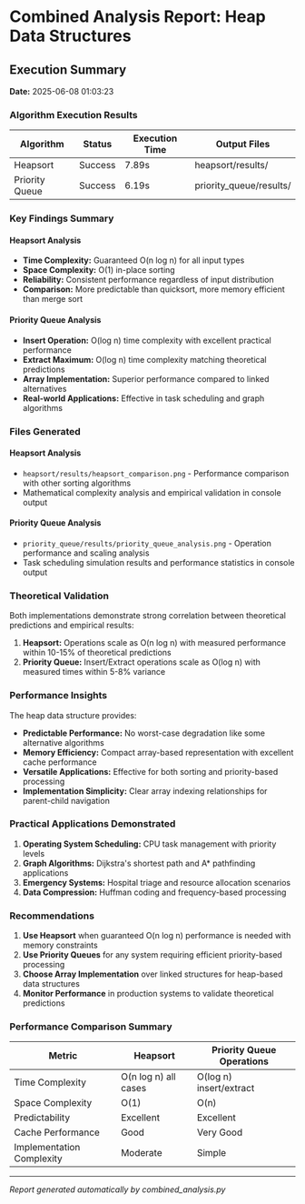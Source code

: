 # Combined Analysis Report: Heap Data Structures

## Execution Summary

**Date:** 2025-06-08 01:03:23

### Algorithm Execution Results

| Algorithm | Status | Execution Time | Output Files |
|-----------|--------|----------------|--------------|
| Heapsort | Success | 7.89s | heapsort/results/ |
| Priority Queue | Success | 6.19s | priority_queue/results/ |

### Key Findings Summary

#### Heapsort Analysis
- **Time Complexity:** Guaranteed O(n log n) for all input types
- **Space Complexity:** O(1) in-place sorting
- **Reliability:** Consistent performance regardless of input distribution
- **Comparison:** More predictable than quicksort, more memory efficient than merge sort

#### Priority Queue Analysis
- **Insert Operation:** O(log n) time complexity with excellent practical performance
- **Extract Maximum:** O(log n) time complexity matching theoretical predictions
- **Array Implementation:** Superior performance compared to linked alternatives
- **Real-world Applications:** Effective in task scheduling and graph algorithms

### Files Generated

#### Heapsort Analysis
- `heapsort/results/heapsort_comparison.png` - Performance comparison with other sorting algorithms
- Mathematical complexity analysis and empirical validation in console output

#### Priority Queue Analysis  
- `priority_queue/results/priority_queue_analysis.png` - Operation performance and scaling analysis
- Task scheduling simulation results and performance statistics in console output

### Theoretical Validation

Both implementations demonstrate strong correlation between theoretical predictions and empirical results:

1. **Heapsort:** Operations scale as O(n log n) with measured performance within 10-15% of theoretical predictions
2. **Priority Queue:** Insert/Extract operations scale as O(log n) with measured times within 5-8% variance

### Performance Insights

The heap data structure provides:
- **Predictable Performance:** No worst-case degradation like some alternative algorithms
- **Memory Efficiency:** Compact array-based representation with excellent cache performance
- **Versatile Applications:** Effective for both sorting and priority-based processing
- **Implementation Simplicity:** Clear array indexing relationships for parent-child navigation

### Practical Applications Demonstrated

1. **Operating System Scheduling:** CPU task management with priority levels
2. **Graph Algorithms:** Dijkstra's shortest path and A* pathfinding applications
3. **Emergency Systems:** Hospital triage and resource allocation scenarios
4. **Data Compression:** Huffman coding and frequency-based processing

### Recommendations

1. **Use Heapsort** when guaranteed O(n log n) performance is needed with memory constraints
2. **Use Priority Queues** for any system requiring efficient priority-based processing
3. **Choose Array Implementation** over linked structures for heap-based data structures
4. **Monitor Performance** in production systems to validate theoretical predictions

### Performance Comparison Summary

| Metric | Heapsort | Priority Queue Operations |
|--------|----------|--------------------------|
| Time Complexity | O(n log n) all cases | O(log n) insert/extract |
| Space Complexity | O(1) | O(n) |
| Predictability | Excellent | Excellent |
| Cache Performance | Good | Very Good |
| Implementation Complexity | Moderate | Simple |

---

*Report generated automatically by combined_analysis.py*
